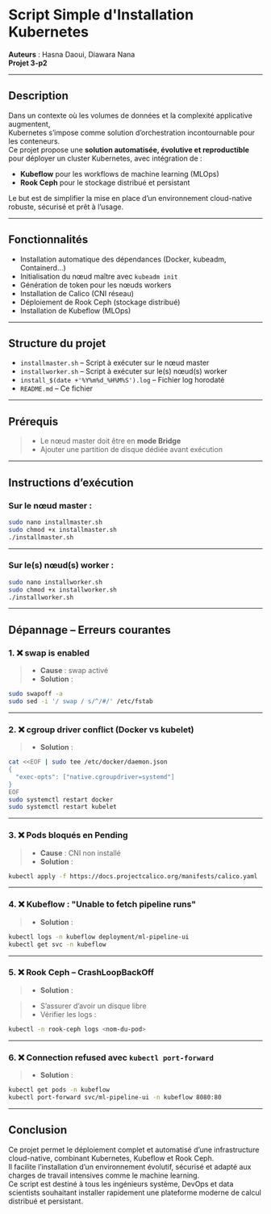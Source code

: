 # Script Simple d'Installation Kubernetes

**Auteurs** : Hasna Daoui, Diawara Nana  
**Projet 3-p2**

---

## Description

Dans un contexte où les volumes de données et la complexité applicative augmentent,  
Kubernetes s’impose comme solution d’orchestration incontournable pour les conteneurs.  
Ce projet propose une **solution automatisée, évolutive et reproductible** pour déployer un cluster Kubernetes, avec intégration de :

- **Kubeflow** pour les workflows de machine learning (MLOps)  
- **Rook Ceph** pour le stockage distribué et persistant  

Le but est de simplifier la mise en place d’un environnement cloud-native robuste, sécurisé et prêt à l’usage.

---

## Fonctionnalités

- Installation automatique des dépendances (Docker, kubeadm, Containerd…)
- Initialisation du nœud maître avec `kubeadm init`
- Génération de token pour les nœuds workers
- Installation de Calico (CNI réseau)
- Déploiement de Rook Ceph (stockage distribué)
- Installation de Kubeflow (MLOps)

---

## Structure du projet

- `installmaster.sh` – Script à exécuter sur le nœud master  
- `installworker.sh` – Script à exécuter sur le(s) nœud(s) worker  
- `install_$(date +'%Y%m%d_%H%M%S').log` – Fichier log horodaté  
- `README.md` – Ce fichier  

---

## Prérequis

> - Le nœud master doit être en **mode Bridge**  
> - Ajouter une partition de disque dédiée avant exécution  

---

## Instructions d’exécution

### Sur le nœud **master** :

```bash
sudo nano installmaster.sh
sudo chmod +x installmaster.sh
./installmaster.sh
```

---

### Sur le(s) nœud(s) **worker** :

```bash
sudo nano installworker.sh
sudo chmod +x installworker.sh
./installworker.sh
```

---

## Dépannage – Erreurs courantes

### 1. ❌ swap is enabled

> - **Cause** : swap activé  
> - **Solution** :

```bash
sudo swapoff -a
sudo sed -i '/ swap / s/^/#/' /etc/fstab
```

---

### 2. ❌ cgroup driver conflict (Docker vs kubelet)

> - **Solution** :

```bash
cat <<EOF | sudo tee /etc/docker/daemon.json
{
  "exec-opts": ["native.cgroupdriver=systemd"]
}
EOF
sudo systemctl restart docker
sudo systemctl restart kubelet
```

---

### 3. ❌ Pods bloqués en Pending

> - **Cause** : CNI non installé  
> - **Solution** :

```bash
kubectl apply -f https://docs.projectcalico.org/manifests/calico.yaml
```

---

### 4. ❌ Kubeflow : "Unable to fetch pipeline runs"

> - **Solution** :

```bash
kubectl logs -n kubeflow deployment/ml-pipeline-ui
kubectl get svc -n kubeflow
```

---

### 5. ❌ Rook Ceph – CrashLoopBackOff

> - **Solution** :

> - S’assurer d’avoir un disque libre  
> - Vérifier les logs :

```bash
kubectl -n rook-ceph logs <nom-du-pod>
```

---

### 6. ❌ Connection refused avec `kubectl port-forward`

> - **Solution** :

```bash
kubectl get pods -n kubeflow
kubectl port-forward svc/ml-pipeline-ui -n kubeflow 8080:80
```

---

## Conclusion

Ce projet permet le déploiement complet et automatisé d’une infrastructure cloud-native, combinant Kubernetes, Kubeflow et Rook Ceph.  
Il facilite l’installation d’un environnement évolutif, sécurisé et adapté aux charges de travail intensives comme le machine learning.  
Ce script est destiné à tous les ingénieurs système, DevOps et data scientists souhaitant installer rapidement une plateforme moderne de calcul distribué et persistant.












